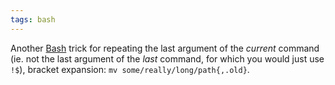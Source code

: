 ```yaml
---
tags: bash
---
```


Another [Bash](/wiki/Bash) trick for repeating the last argument of the *current* command (ie. not the last argument of the *last* command, for which you would just use `!$`), bracket expansion: `mv some/really/long/path{,.old}`.
